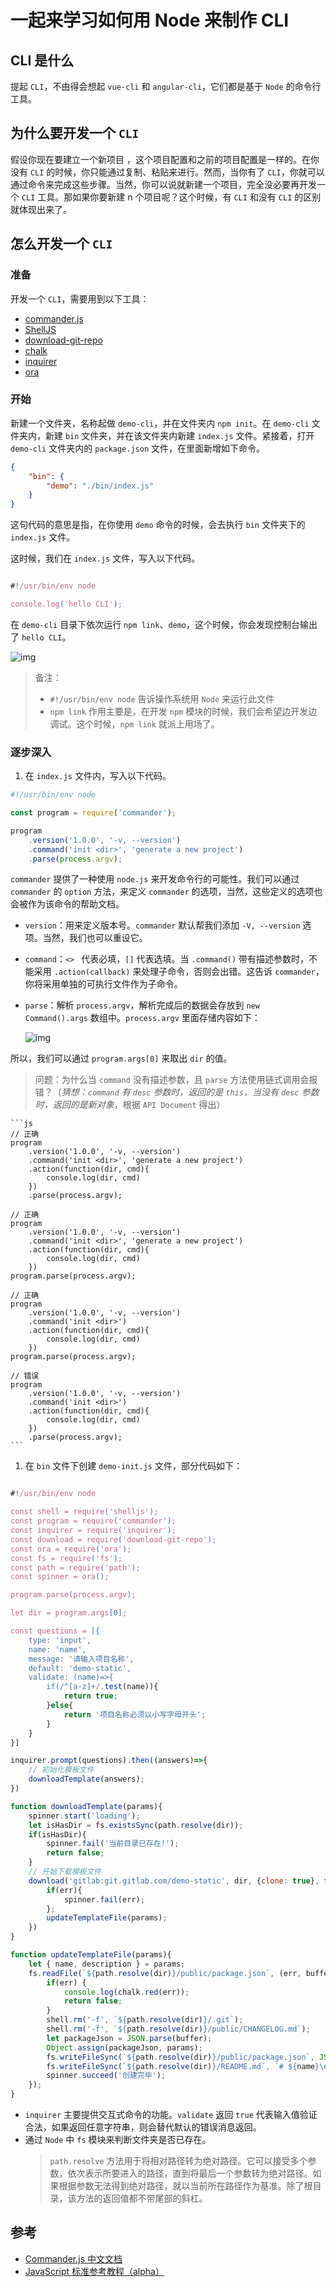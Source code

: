 # 一起来学习如何用 Node 来制作 CLI

## CLI 是什么

提起 `CLI`，不由得会想起 `vue-cli` 和 `angular-cli`，它们都是基于 `Node` 的命令行工具。

## 为什么要开发一个 `CLI`

假设你现在要建立一个新项目 ，这个项目配置和之前的项目配置是一样的。在你没有 `CLI` 的时候，你只能通过复制、粘贴来进行。然而，当你有了 `CLI`，你就可以通过命令来完成这些步骤。当然，你可以说就新建一个项目，完全没必要再开发一个 `CLI` 工具。那如果你要新建 n 个项目呢？这个时候，有 `CLI` 和没有 `CLI` 的区别就体现出来了。

## 怎么开发一个 `CLI`

### 准备

开发一个 `CLI`，需要用到以下工具：

+ [commander.js](https://github.com/tj/commander.js/)
+ [ShellJS](https://github.com/shelljs/shelljs)
+ [download-git-repo](https://github.com/flipxfx/download-git-repo)
+ [chalk](https://github.com/chalk/chalk)
+ [inquirer](https://github.com/SBoudrias/Inquirer.js/)
+ [ora](https://github.com/sindresorhus/ora)

### 开始

新建一个文件夹，名称起做 `demo-cli`，并在文件夹内 `npm init`。在 `demo-cli` 文件夹内，新建 `bin` 文件夹，并在该文件夹内新建 `index.js` 文件。紧接着，打开 `demo-cli` 文件夹内的 `package.json` 文件，在里面新增如下命令。

```json
{
    "bin": {
        "demo": "./bin/index.js"
    }
}
```

这句代码的意思是指，在你使用 `demo` 命令的时候，会去执行 `bin` 文件夹下的 `index.js` 文件。

这时候，我们在 `index.js` 文件，写入以下代码。

```js

#!/usr/bin/env node

console.log('hello CLI');

```

在 `demo-cli` 目录下依次运行 `npm link`、`demo`，这个时候，你会发现控制台输出了 `hello CLI`。

![img](../img/20180725/hello-CLI.png)

> 备注：
> + `#!/usr/bin/env node` 告诉操作系统用 `Node` 来运行此文件
> + `npm link` 作用主要是，在开发 `npm` 模块的时候，我们会希望边开发边调试。这个时候，`npm link` 就派上用场了。

### 逐步深入

1. 在 `index.js` 文件内，写入以下代码。

```js
#!/usr/bin/env node

const program = require('commander');

program
    .version('1.0.0', '-v, --version')
    .command('init <dir>', 'generate a new project')
    .parse(process.argv);
```

`commander` 提供了一种使用 `node.js` 来开发命令行的可能性。我们可以通过 `commander` 的 `option` 方法，来定义 `commander` 的选项，当然，这些定义的选项也会被作为该命令的帮助文档。

+ `version`：用来定义版本号。`commander` 默认帮我们添加 `-V, --version` 选项。当然，我们也可以重设它。
+ `command`：`<> ` 代表必填，`[]` 代表选填。当 `.command()` 带有描述参数时，不能采用 `.action(callback)` 来处理子命令，否则会出错。这告诉 `commander`，你将采用单独的可执行文件作为子命令。
+ `parse`：解析 `process.argv`，解析完成后的数据会存放到 `new Command().args` 数组中。`process.argv` 里面存储内容如下：

    ![img](../img/20180725/process.argv.png)

所以，我们可以通过 `program.args[0]` 来取出 `dir` 的值。

> 问题：为什么当 `command` 没有描述参数，且 `parse` 方法使用链式调用会报错？（*猜想：`command` 有 `desc` 参数时，返回的是 `this`，当没有 `desc` 参数时，返回的是新对象*，根据 `API Document` 得出）

    ```js
    // 正确
    program
        .version('1.0.0', '-v, --version')
        .command('init <dir>', 'generate a new project')
        .action(function(dir, cmd){
            console.log(dir, cmd)
        })
        .parse(process.argv);

    // 正确
    program
        .version('1.0.0', '-v, --version')
        .command('init <dir>', 'generate a new project')
        .action(function(dir, cmd){
            console.log(dir, cmd)
        })
    program.parse(process.argv);

    // 正确
    program
        .version('1.0.0', '-v, --version')
        .command('init <dir>')
        .action(function(dir, cmd){
            console.log(dir, cmd)
        })
    program.parse(process.argv);

    // 错误
    program
        .version('1.0.0', '-v, --version')
        .command('init <dir>')
        .action(function(dir, cmd){
            console.log(dir, cmd)
        })
        .parse(process.argv);
    ```

1. 在 `bin` 文件下创建 `demo-init.js` 文件，部分代码如下：

```js

#!/usr/bin/env node

const shell = require('shelljs');
const program = require('commander');
const inquirer = require('inquirer');
const download = require('download-git-repo');
const ora = require('ora');
const fs = require('fs');
const path = require('path');
const spinner = ora();

program.parse(process.argv);

let dir = program.args[0];

const questions = [{
    type: 'input',
    name: 'name',
    message: '请输入项目名称',
    default: 'demo-static',
    validate: (name)=>{
        if(/^[a-z]+/.test(name)){
            return true;
        }else{
            return '项目名称必须以小写字母开头';
        }
    }
}]

inquirer.prompt(questions).then((answers)=>{
    // 初始化模板文件
    downloadTemplate(answers);
})

function downloadTemplate(params){
    spinner.start('loading');
    let isHasDir = fs.existsSync(path.resolve(dir));
    if(isHasDir){
        spinner.fail('当前目录已存在!');
        return false;
    }
    // 开始下载模板文件
    download('gitlab:git.gitlab.com/demo-static', dir, {clone: true}, function(err){
        if(err){
            spinner.fail(err);
        };
        updateTemplateFile(params);
    })
}

function updateTemplateFile(params){
    let { name, description } = params;
    fs.readFile(`${path.resolve(dir)}/public/package.json`, (err, buffer)=>{
        if(err) {
            console.log(chalk.red(err));
            return false;
        }
        shell.rm('-f', `${path.resolve(dir)}/.git`);
        shell.rm('-f', `${path.resolve(dir)}/public/CHANGELOG.md`);
        let packageJson = JSON.parse(buffer);
        Object.assign(packageJson, params);
        fs.writeFileSync(`${path.resolve(dir)}/public/package.json`, JSON.stringify(packageJson, null, 2));
        fs.writeFileSync(`${path.resolve(dir)}/README.md`, `# ${name}\n> ${description}`);
        spinner.succeed('创建完毕');
    });
}

```

+ `inquirer` 主要提供交互式命令的功能。`validate` 返回 `true` 代表输入值验证合法，如果返回任意字符串，则会替代默认的错误消息返回。
+ 通过 `Node` 中 `fs` 模块来判断文件夹是否已存在。
    > `path.resolve` 方法用于将相对路径转为绝对路径。它可以接受多个参数，依次表示所要进入的路径，直到将最后一个参数转为绝对路径。如果根据参数无法得到绝对路径，就以当前所在路径作为基准。除了根目录，该方法的返回值都不带尾部的斜杠。

## 参考

+ [Commander.js 中文文档](https://github.com/tj/commander.js/blob/master/Readme_zh-CN.md)
+ [JavaScript 标准参考教程（alpha）](http://javascript.ruanyifeng.com/nodejs/path.html#toc1)

